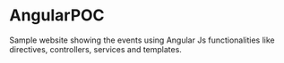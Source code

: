 # AngularPOC
Sample website showing the events using Angular Js functionalities like directives, controllers, services and templates.
